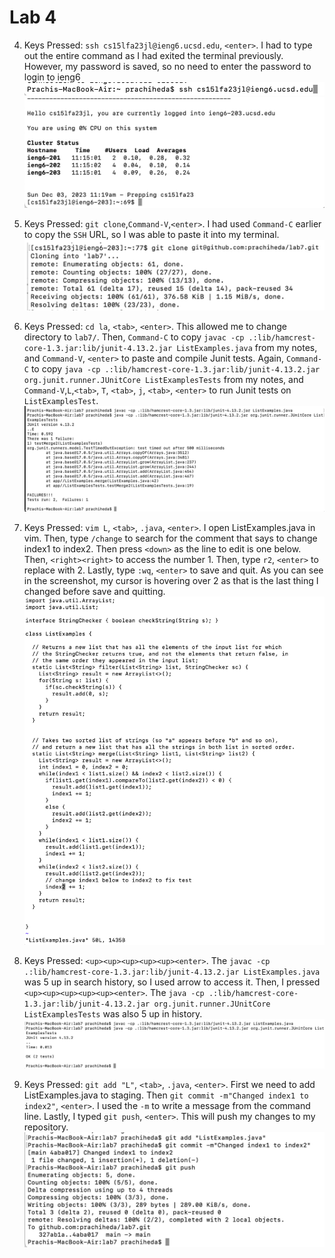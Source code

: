 # Lab 4 

4. Keys Pressed: `ssh cs15lfa23jl@ieng6.ucsd.edu`, `<enter>`. I had to type out the entire command as I had exited the terminal previously. However, my password is saved, so no need to enter the password to login to ieng6
![Image](lab4ss1.png)
![Image](lab4ss7.png)

6. Keys Pressed: `git clone`,`Command-V`,`<enter>`. I had used `Command-C` earlier to copy the `SSH` URL, so I was able to paste it into my terminal.
![Image](actualss2.jpeg)

7. Keys Pressed: `cd la`, `<tab>`, `<enter>`. This allowed me to change directory to `lab7/`. Then, `Command-C` to copy `javac -cp .:lib/hamcrest-core-1.3.jar:lib/junit-4.13.2.jar ListExamples.java` from my notes, and `Command-V`, `<enter>` to paste and compile Junit tests. Again, `Command-C` to copy `java -cp .:lib/hamcrest-core-1.3.jar:lib/junit-4.13.2.jar org.junit.runner.JUnitCore ListExamplesTests` from my notes, and `Command-V`,`L`,`<tab>`, `T`, `<tab>`, `j`, `<tab>`, `<enter>` to run Junit tests on `ListExamplesTest`.
![Image](lab4ss3.png)

8. Keys Pressed: `vim L`, `<tab>`, `.java`, `<enter>`. I open ListExamples.java in vim. Then, type `/change` to search for the comment that says to change index1 to index2. Then press `<down>` as the line to edit is one below. Then, `<right><right>` to access the number 1. Then, type `r2`, `<enter>` to replace with 2. Lastly, type `:wq`, `<enter>` to save and quit. As you can see in the screenshot, my cursor is hovering over 2 as that is the last thing I changed before save and quitting.
![Image](lab4ss4.png)

9. Keys Pressed: `<up><up><up><up><up><enter>`. The `javac -cp .:lib/hamcrest-core-1.3.jar:lib/junit-4.13.2.jar ListExamples.java` was 5 up in search history, so I used arrow to access it. Then, I pressed `<up><up><up><up><up><enter>`. The `java -cp .:lib/hamcrest-core-1.3.jar:lib/junit-4.13.2.jar org.junit.runner.JUnitCore ListExamplesTests` was also 5 up in history.
![Image](lab4ss5.png)

10. Keys Pressed: `git add "L"`, `<tab>`, `.java`, `<enter>`. First we need to add ListExamples.java to staging. Then `git commit -m"Changed index1 to index2"`, `<enter>`. I used the `-m` to write a message from the command line. Lastly, I typed `git push`, `<enter>`. This will push my changes to my repository. 
![Image](lab4ss6.png)
